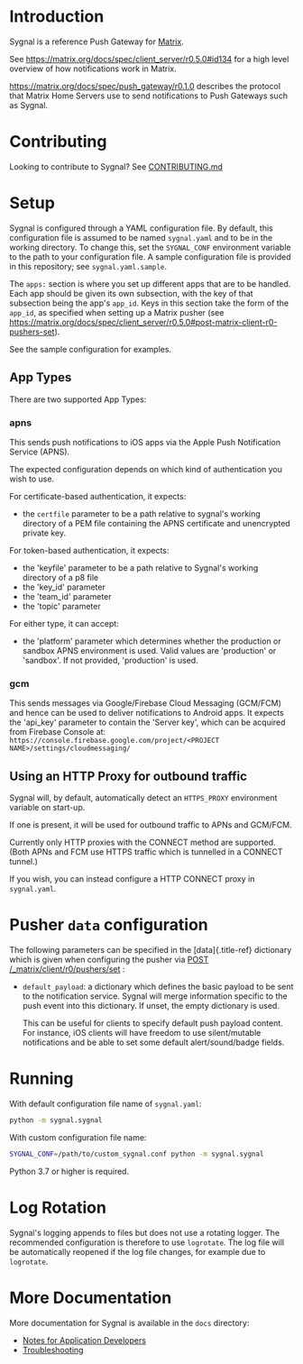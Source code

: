 Introduction
============

Sygnal is a reference Push Gateway for [Matrix](https://matrix.org/).

See <https://matrix.org/docs/spec/client_server/r0.5.0#id134> for a high
level overview of how notifications work in Matrix.

<https://matrix.org/docs/spec/push_gateway/r0.1.0> describes the
protocol that Matrix Home Servers use to send notifications to Push
Gateways such as Sygnal.


Contributing
============

Looking to contribute to Sygnal? See [CONTRIBUTING.md](CONTRIBUTING.md)


Setup
=====

Sygnal is configured through a YAML configuration file. By default, this
configuration file is assumed to be named `sygnal.yaml` and to be in the
working directory. To change this, set the `SYGNAL_CONF` environment
variable to the path to your configuration file. A sample configuration
file is provided in this repository; see `sygnal.yaml.sample`.

The `apps:` section is where you set up different apps that
are to be handled. Each app should be given its own subsection, with the
key of that subsection being the app's `app_id`. Keys in this section
take the form of the `app_id`, as specified when setting up a Matrix
pusher (see
<https://matrix.org/docs/spec/client_server/r0.5.0#post-matrix-client-r0-pushers-set>).

See the sample configuration for examples.


App Types
---------

There are two supported App Types:


### apns

This sends push notifications to iOS apps via the Apple Push
Notification Service (APNS).

The expected configuration depends on which kind of authentication you
wish to use.

For certificate-based authentication, it expects:

- the `certfile` parameter to be a path relative to sygnal's
  working directory of a PEM file containing the APNS
  certificate and unencrypted private key.

For token-based authentication, it expects:

- the 'keyfile' parameter to be a path relative to Sygnal's
  working directory of a p8 file
- the 'key_id' parameter
- the 'team_id' parameter
- the 'topic' parameter

For either type, it can accept:

- the 'platform' parameter which determines whether the
  production or sandbox APNS environment is used. Valid values
  are 'production' or 'sandbox'. If not provided,
  'production' is used.


### gcm

This sends messages via Google/Firebase Cloud Messaging (GCM/FCM)
and hence can be used to deliver notifications to Android apps. It
expects the 'api_key' parameter to contain the 'Server key',
which can be acquired from Firebase Console at:
`https://console.firebase.google.com/project/<PROJECT NAME>/settings/cloudmessaging/`


Using an HTTP Proxy for outbound traffic
----------------------------------------

Sygnal will, by default, automatically detect an `HTTPS_PROXY`
environment variable on start-up.

If one is present, it will be used for outbound traffic to APNs and
GCM/FCM.

Currently only HTTP proxies with the CONNECT method are supported. (Both
APNs and FCM use HTTPS traffic which is tunnelled in a CONNECT tunnel.)

If you wish, you can instead configure a HTTP CONNECT proxy in
`sygnal.yaml`.


Pusher `data` configuration
===========================

The following parameters can be specified in the [data]{.title-ref}
dictionary which is given when configuring the pusher via [POST /_matrix/client/r0/pushers/set](https://matrix.org/docs/spec/client_server/latest#post-matrix-client-r0-pushers-set)
:

- `default_payload`: a dictionary which defines the basic payload to
  be sent to the notification service. Sygnal will merge information
  specific to the push event into this dictionary. If unset, the empty
  dictionary is used.

  This can be useful for clients to specify default push payload
  content. For instance, iOS clients will have freedom to use
  silent/mutable notifications and be able to set some default
  alert/sound/badge fields.


Running
=======

With default configuration file name of `sygnal.yaml`:

```sh
python -m sygnal.sygnal
```

With custom configuration file name:

```sh
SYGNAL_CONF=/path/to/custom_sygnal.conf python -m sygnal.sygnal
```

Python 3.7 or higher is required.


Log Rotation
============

Sygnal's logging appends to files but does not use a rotating logger.
The recommended configuration is therefore to use `logrotate`. The log
file will be automatically reopened if the log file changes, for example
due to `logrotate`.


More Documentation
==================

More documentation for Sygnal is available in the `docs` directory:

-   [Notes for Application Developers](docs/applications.md)
-   [Troubleshooting](docs/troubleshooting.md)
